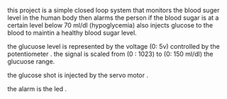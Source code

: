 this project is a simple closed loop system that monitors the blood suger level in the human body then alarms the person 
if the blood sugar is at a certain level below 70 ml/dl (hypoglycemia)
also injects glucose to the blood to maintin a healthy blood sugar level.

the glucuose level is represented by the voltage (0: 5v) controlled by the potentiometer .
the signal is scaled from (0 : 1023) to (0: 150 ml/dl) the glucuose range.

the glucose shot is injected by the servo motor .

the alarm is the led .


